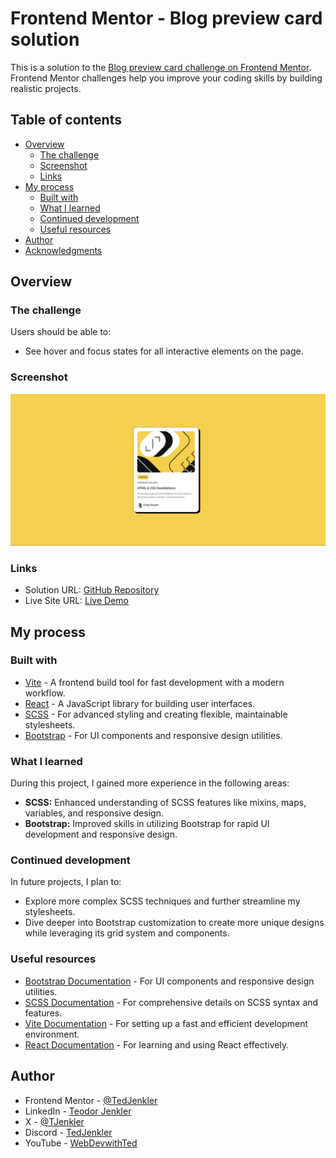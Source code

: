 # Frontend Mentor - Blog preview card solution

This is a solution to the [Blog preview card challenge on Frontend Mentor](https://www.frontendmentor.io/challenges/blog-preview-card-ckPaj01IcS). Frontend Mentor challenges help you improve your coding skills by building realistic projects.

## Table of contents

- [Overview](#overview)
  - [The challenge](#the-challenge)
  - [Screenshot](#screenshot)
  - [Links](#links)
- [My process](#my-process)
  - [Built with](#built-with)
  - [What I learned](#what-i-learned)
  - [Continued development](#continued-development)
  - [Useful resources](#useful-resources)
- [Author](#author)
- [Acknowledgments](#acknowledgments)

## Overview

### The challenge

Users should be able to:

- See hover and focus states for all interactive elements on the page.

### Screenshot

![Screenshot of the Blog Preview Card](./screenshot.png)

### Links

- Solution URL: [GitHub Repository](https://github.com/TedJenkler/Card-Bootstrap-SCSS)
- Live Site URL: [Live Demo](https://bootstrap-scss-card-tedjenkler.netlify.app/)

## My process

### Built with

- [Vite](https://vitejs.dev/) - A frontend build tool for fast development with a modern workflow.
- [React](https://reactjs.org/) - A JavaScript library for building user interfaces.
- [SCSS](https://sass-lang.com/documentation) - For advanced styling and creating flexible, maintainable stylesheets.
- [Bootstrap](https://getbootstrap.com/docs/) - For UI components and responsive design utilities.

### What I learned

During this project, I gained more experience in the following areas:

- **SCSS:** Enhanced understanding of SCSS features like mixins, maps, variables, and responsive design.
- **Bootstrap:** Improved skills in utilizing Bootstrap for rapid UI development and responsive design.

### Continued development

In future projects, I plan to:

- Explore more complex SCSS techniques and further streamline my stylesheets.
- Dive deeper into Bootstrap customization to create more unique designs while leveraging its grid system and components.

### Useful resources

- [Bootstrap Documentation](https://getbootstrap.com/docs/) - For UI components and responsive design utilities.
- [SCSS Documentation](https://sass-lang.com/documentation) - For comprehensive details on SCSS syntax and features.
- [Vite Documentation](https://vitejs.dev/) - For setting up a fast and efficient development environment.
- [React Documentation](https://reactjs.org/docs/getting-started.html) - For learning and using React effectively.

## Author

- Frontend Mentor - [@TedJenkler](https://www.frontendmentor.io/profile/TedJenkler)
- LinkedIn - [Teodor Jenkler](https://www.linkedin.com/in/tedjenklerwebdeveloper/)
- X - [@TJenkler](https://x.com/TJenkler)
- Discord - [TedJenkler](https://discord.com/users/TedJenkler)
- YouTube - [WebDevwithTed](https://www.youtube.com/@WebDevwithTed)
